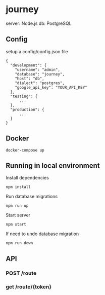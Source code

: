 # journey

server: Node.js
db: PostgreSQL

## Config

setup a config/config.json file

```
{
  "development": {
    "username": "admin",
    "database": "journey",
    "host": "db",
    "dialect": "postgres",
    "google_api_key": "YOUR_API_KEY"
  },
  "testing": {
      ...
  },
  "production": {
      ...
  }
}
```

## Docker

```
docker-compose up
```

## Running in local environment

Install dependencies

```
npm install
```

Run database migrations

```
npm run up
```

Start server

```
npm start
```

If need to undo database migration

```
npm run down
```

## API

### POST /route

### get /route/{token}
